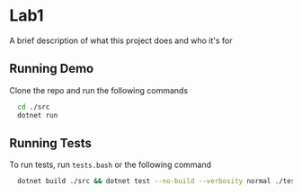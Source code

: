
# Lab1

A brief description of what this project does and who it's for


## Running Demo

Clone the repo and run the following commands

```bash
  cd ./src
  dotnet run
```
    
## Running Tests

To run tests, run  `tests.bash` or the following command

```bash
  dotnet build ./src && dotnet test --no-build --verbosity normal ./tests
```

